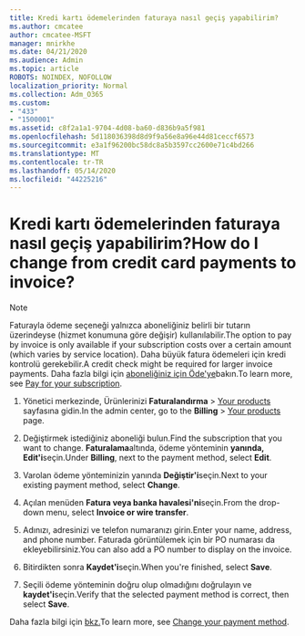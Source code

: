 ```yaml
---
title: Kredi kartı ödemelerinden faturaya nasıl geçiş yapabilirim?
ms.author: cmcatee
author: cmcatee-MSFT
manager: mnirkhe
ms.date: 04/21/2020
ms.audience: Admin
ms.topic: article
ROBOTS: NOINDEX, NOFOLLOW
localization_priority: Normal
ms.collection: Adm_O365
ms.custom:
- "433"
- "1500001"
ms.assetid: c8f2a1a1-9704-4d08-ba60-d836b9a5f981
ms.openlocfilehash: 5d118036398d8d9f9a56e8a96e44d81ceccf6573
ms.sourcegitcommit: e3a1f96200bc58dc8a5b3597cc2600e71c4bd266
ms.translationtype: MT
ms.contentlocale: tr-TR
ms.lasthandoff: 05/14/2020
ms.locfileid: "44225216"
---
```

# <a name="how-do-i-change-from-credit-card-payments-to-invoice"></a><span data-ttu-id="3ebaa-102">Kredi kartı ödemelerinden faturaya nasıl geçiş yapabilirim?</span><span class="sxs-lookup"><span data-stu-id="3ebaa-102">How do I change from credit card payments to invoice?</span></span>

> [!NOTE]
> <span data-ttu-id="3ebaa-103">Faturayla ödeme seçeneği yalnızca aboneliğiniz belirli bir tutarın üzerindeyse (hizmet konumuna göre değişir) kullanılabilir.</span><span class="sxs-lookup"><span data-stu-id="3ebaa-103">The option to pay by invoice is only available if your subscription costs over a certain amount (which varies by service location).</span></span> <span data-ttu-id="3ebaa-104">Daha büyük fatura ödemeleri için kredi kontrolü gerekebilir.</span><span class="sxs-lookup"><span data-stu-id="3ebaa-104">A credit check might be required for larger invoice payments.</span></span> <span data-ttu-id="3ebaa-105">Daha fazla bilgi için [aboneliğiniz için Öde'ye](https://docs.microsoft.com/office365/admin/subscriptions-and-billing/pay-for-your-subscription)bakın.</span><span class="sxs-lookup"><span data-stu-id="3ebaa-105">To learn more, see [Pay for your subscription](https://docs.microsoft.com/office365/admin/subscriptions-and-billing/pay-for-your-subscription).</span></span>

1. <span data-ttu-id="3ebaa-106">Yönetici merkezinde, Ürünlerinizi **Faturalandırma**  >  [Your products](https://go.microsoft.com/fwlink/p/?linkid=842054) sayfasına gidin.</span><span class="sxs-lookup"><span data-stu-id="3ebaa-106">In the admin center, go to the **Billing** > [Your products](https://go.microsoft.com/fwlink/p/?linkid=842054) page.</span></span>

2. <span data-ttu-id="3ebaa-107">Değiştirmek istediğiniz aboneliği bulun.</span><span class="sxs-lookup"><span data-stu-id="3ebaa-107">Find the subscription that you want to change.</span></span> <span data-ttu-id="3ebaa-108">**Faturalama**altında, ödeme yönteminin **yanında, Edit'i**seçin.</span><span class="sxs-lookup"><span data-stu-id="3ebaa-108">Under **Billing**, next to the payment method, select **Edit**.</span></span>

3. <span data-ttu-id="3ebaa-109">Varolan ödeme yönteminizin yanında **Değiştir'i**seçin.</span><span class="sxs-lookup"><span data-stu-id="3ebaa-109">Next to your existing payment method, select **Change**.</span></span>

4. <span data-ttu-id="3ebaa-110">Açılan menüden **Fatura veya banka havalesi'ni**seçin.</span><span class="sxs-lookup"><span data-stu-id="3ebaa-110">From the drop-down menu, select **Invoice or wire transfer**.</span></span>

5. <span data-ttu-id="3ebaa-111">Adınızı, adresinizi ve telefon numaranızı girin.</span><span class="sxs-lookup"><span data-stu-id="3ebaa-111">Enter your name, address, and phone number.</span></span> <span data-ttu-id="3ebaa-112">Faturada görüntülemek için bir PO numarası da ekleyebilirsiniz.</span><span class="sxs-lookup"><span data-stu-id="3ebaa-112">You can also add a PO number to display on the invoice.</span></span>

6. <span data-ttu-id="3ebaa-113">Bitirdikten sonra **Kaydet'i**seçin.</span><span class="sxs-lookup"><span data-stu-id="3ebaa-113">When you're finished, select **Save**.</span></span>

7. <span data-ttu-id="3ebaa-114">Seçili ödeme yönteminin doğru olup olmadığını doğrulayın ve **kaydet'i**seçin.</span><span class="sxs-lookup"><span data-stu-id="3ebaa-114">Verify that the selected payment method is correct, then select **Save**.</span></span>

<span data-ttu-id="3ebaa-115">Daha fazla bilgi için [bkz.](https://docs.microsoft.com/microsoft-365/commerce/billing-and-payments/change-payment-method)</span><span class="sxs-lookup"><span data-stu-id="3ebaa-115">To learn more, see [Change your payment method](https://docs.microsoft.com/microsoft-365/commerce/billing-and-payments/change-payment-method).</span></span>